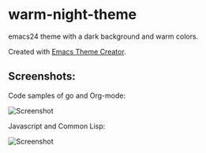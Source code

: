 warm-night-theme
================

emacs24 theme with a dark background and warm colors.

Created with [Emacs Theme Creator](http://emacs-theme-creator.appspot.com).

Screenshots:
------------

Code samples of go and Org-mode:

![Screenshot](https://github.com/mswift42/warm-night-theme/raw/master/screen-go-org.png)

Javascript and Common Lisp:

![Screenshot](https://github.com/mswift42/warm-night-theme/raw/master/screen-js-cl.png)
